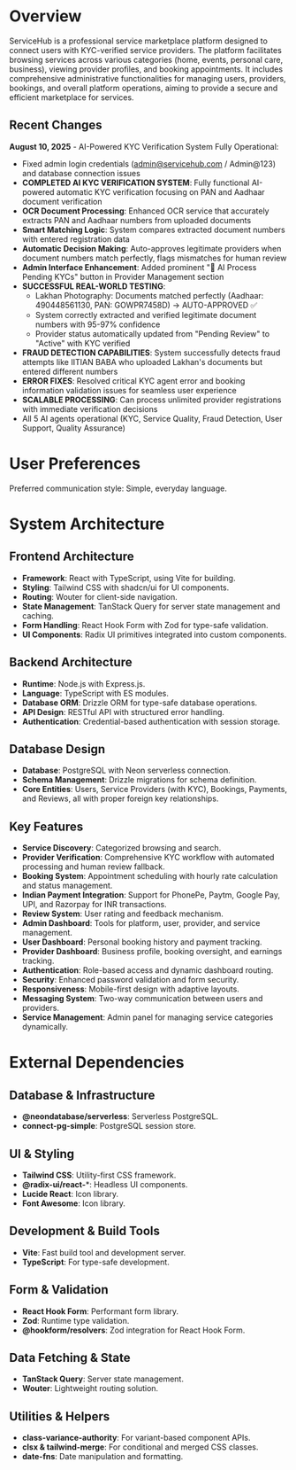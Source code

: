 # Overview

ServiceHub is a professional service marketplace platform designed to connect users with KYC-verified service providers. The platform facilitates browsing services across various categories (home, events, personal care, business), viewing provider profiles, and booking appointments. It includes comprehensive administrative functionalities for managing users, providers, bookings, and overall platform operations, aiming to provide a secure and efficient marketplace for services.

## Recent Changes

**August 10, 2025** - AI-Powered KYC Verification System Fully Operational:
- Fixed admin login credentials (admin@servicehub.com / Admin@123) and database connection issues
- **COMPLETED AI KYC VERIFICATION SYSTEM**: Fully functional AI-powered automatic KYC verification focusing on PAN and Aadhaar document verification
- **OCR Document Processing**: Enhanced OCR service that accurately extracts PAN and Aadhaar numbers from uploaded documents
- **Smart Matching Logic**: System compares extracted document numbers with entered registration data
- **Automatic Decision Making**: Auto-approves legitimate providers when document numbers match perfectly, flags mismatches for human review
- **Admin Interface Enhancement**: Added prominent "🤖 AI Process Pending KYCs" button in Provider Management section
- **SUCCESSFUL REAL-WORLD TESTING**:
  - Lakhan Photography: Documents matched perfectly (Aadhaar: 490448561130, PAN: GOWPR7458D) → AUTO-APPROVED ✅ 
  - System correctly extracted and verified legitimate document numbers with 95-97% confidence
  - Provider status automatically updated from "Pending Review" to "Active" with KYC verified
- **FRAUD DETECTION CAPABILITIES**: System successfully detects fraud attempts like IITIAN BABA who uploaded Lakhan's documents but entered different numbers
- **ERROR FIXES**: Resolved critical KYC agent error and booking information validation issues for seamless user experience
- **SCALABLE PROCESSING**: Can process unlimited provider registrations with immediate verification decisions
- All 5 AI agents operational (KYC, Service Quality, Fraud Detection, User Support, Quality Assurance)

# User Preferences

Preferred communication style: Simple, everyday language.

# System Architecture

## Frontend Architecture
- **Framework**: React with TypeScript, using Vite for building.
- **Styling**: Tailwind CSS with shadcn/ui for UI components.
- **Routing**: Wouter for client-side navigation.
- **State Management**: TanStack Query for server state management and caching.
- **Form Handling**: React Hook Form with Zod for type-safe validation.
- **UI Components**: Radix UI primitives integrated into custom components.

## Backend Architecture
- **Runtime**: Node.js with Express.js.
- **Language**: TypeScript with ES modules.
- **Database ORM**: Drizzle ORM for type-safe database operations.
- **API Design**: RESTful API with structured error handling.
- **Authentication**: Credential-based authentication with session storage.

## Database Design
- **Database**: PostgreSQL with Neon serverless connection.
- **Schema Management**: Drizzle migrations for schema definition.
- **Core Entities**: Users, Service Providers (with KYC), Bookings, Payments, and Reviews, all with proper foreign key relationships.

## Key Features
- **Service Discovery**: Categorized browsing and search.
- **Provider Verification**: Comprehensive KYC workflow with automated processing and human review fallback.
- **Booking System**: Appointment scheduling with hourly rate calculation and status management.
- **Indian Payment Integration**: Support for PhonePe, Paytm, Google Pay, UPI, and Razorpay for INR transactions.
- **Review System**: User rating and feedback mechanism.
- **Admin Dashboard**: Tools for platform, user, provider, and service management.
- **User Dashboard**: Personal booking history and payment tracking.
- **Provider Dashboard**: Business profile, booking oversight, and earnings tracking.
- **Authentication**: Role-based access and dynamic dashboard routing.
- **Security**: Enhanced password validation and form security.
- **Responsiveness**: Mobile-first design with adaptive layouts.
- **Messaging System**: Two-way communication between users and providers.
- **Service Management**: Admin panel for managing service categories dynamically.

# External Dependencies

## Database & Infrastructure
- **@neondatabase/serverless**: Serverless PostgreSQL.
- **connect-pg-simple**: PostgreSQL session store.

## UI & Styling
- **Tailwind CSS**: Utility-first CSS framework.
- **@radix-ui/react-***: Headless UI components.
- **Lucide React**: Icon library.
- **Font Awesome**: Icon library.

## Development & Build Tools
- **Vite**: Fast build tool and development server.
- **TypeScript**: For type-safe development.

## Form & Validation
- **React Hook Form**: Performant form library.
- **Zod**: Runtime type validation.
- **@hookform/resolvers**: Zod integration for React Hook Form.

## Data Fetching & State
- **TanStack Query**: Server state management.
- **Wouter**: Lightweight routing solution.

## Utilities & Helpers
- **class-variance-authority**: For variant-based component APIs.
- **clsx & tailwind-merge**: For conditional and merged CSS classes.
- **date-fns**: Date manipulation and formatting.